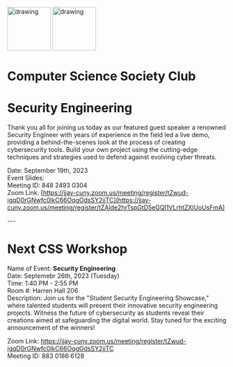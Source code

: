 


<!-- # First General Meeting -->

<img src="https://i.imgur.com/JybZuXd.png" alt="drawing" width="100"/> <img src="https://i.imgur.com/Bzkqs5I.png" alt="drawing" width="100"/>

# Computer Science Society Club

# Security Engineering

<p>
Thank you all for joining us today as our featured guest speaker a renowned Security Engineer with years of experience in the field led a live demo, providing a behind-the-scenes look at the process of creating cybersecurity tools. Build your own project using the cutting-edge techniques and strategies used to defend against evolving cyber threats.

Date: September 19th, 2023 <br>
Event Slides: <br>
Meeting ID: 848 2493 0304 <br>
Zoom Link: [https://jjay-cuny.zoom.us/meeting/register/tZwud-igqD0rGNwfc0lkC66OqgOdsSY2jjTC](https://jjay-cuny.zoom.us/meeting/register/tZAlde2hrTspGtD5eGQI1VLrhtZXlUoUsFmA) <br>
</P>
---

# Next CSS Workshop
<p>Name of Event: <b> Security Engineering </b> <br> Date: Septemebr 26th, 2023 (Tuesday) <br> 
Time: 1:40 PM - 2:55 PM <br> 
Room #: Harren Hall 206  <br>
Description: Join us for the "Student Security Engineering Showcase," where talented students will present their innovative security engineering projects. Witness the future of cybersecurity as students reveal their creations aimed at safeguarding the digital world. Stay tuned for the exciting announcement of the winners! <br>
  
Zoom Link: https://jjay-cuny.zoom.us/meeting/register/tZwud-igqD0rGNwfc0lkC66OqgOdsSY2jjTC <br> 
Meeting ID:  883 0186 6128 <br> </p>
